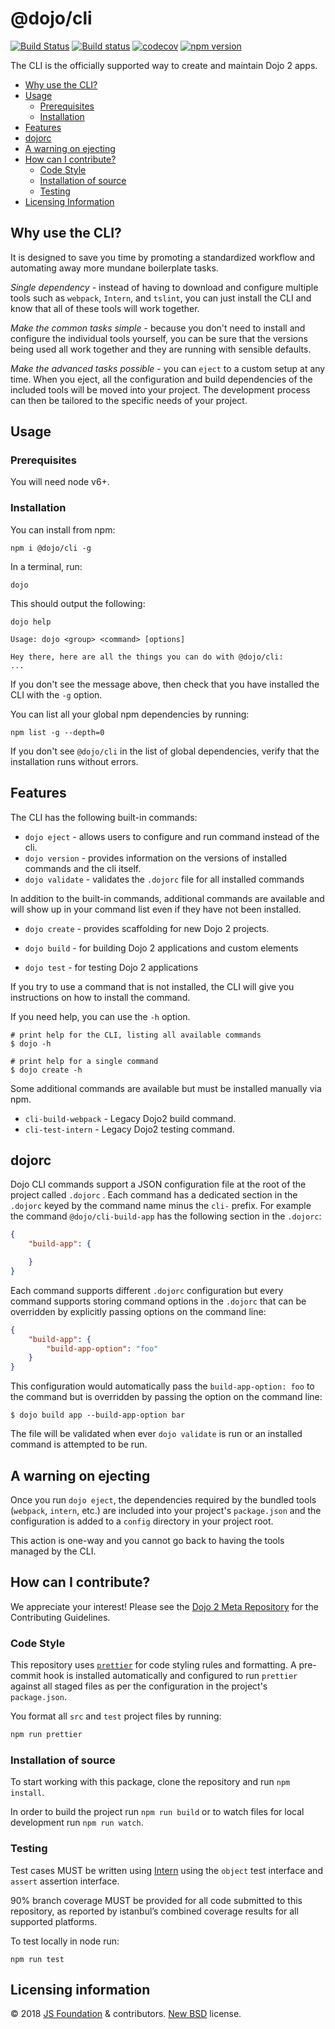 # @dojo/cli

[![Build Status](https://travis-ci.org/dojo/cli.svg?branch=master)](https://travis-ci.org/dojo/cli) [![Build status](https://ci.appveyor.com/api/projects/status/mvbjrd0jcv8itvho/branch/master?svg=true)](https://ci.appveyor.com/project/Dojo/cli/branch/master)
 [![codecov](https://codecov.io/gh/dojo/cli/branch/master/graph/badge.svg)](https://codecov.io/gh/dojo/cli) [![npm version](https://badge.fury.io/js/%40dojo%2Fcli.svg)](https://badge.fury.io/js/%40dojo%2Fcli)

The CLI is the officially supported way to create and maintain Dojo 2 apps.

- [Why use the CLI?](#why-use-the-cli)
- [Usage](#usage)
  - [Prerequisites](#prerequisites)
  - [Installation](#installation)
- [Features](#features)
- [dojorc](#dojorc)
- [A warning on ejecting](#a-warning-on-ejecting)
- [How can I contribute?](#how-can-i-contribute)
  - [Code Style](#code-style)
  - [Installation of source](#installation-of-source)
  - [Testing](#testing)
- [Licensing Information](#licensing-information)


## Why use the CLI?
It is designed to save you time by promoting a standardized workflow and automating away more mundane boilerplate tasks.

*Single dependency* - instead of having to download and configure multiple tools such as `webpack`, `Intern`, and `tslint`, you can just install the CLI and know that all of these tools will work together.

*Make the common tasks simple* - because you don't need to install and configure the individual tools yourself, you can be sure that the versions being used all work together and they are running with sensible defaults.

*Make the advanced tasks possible* - you can `eject` to a custom setup at any time. When you eject, all the configuration and build dependencies of the included tools will be moved into your project. The development process can then be tailored to the specific needs of your project.

## Usage

### Prerequisites

You will need node v6+.

### Installation

You can install from npm:

`npm i @dojo/cli -g`

In a terminal, run:

`dojo`

This should output the following:

```
dojo help

Usage: dojo <group> <command> [options]

Hey there, here are all the things you can do with @dojo/cli:
...
```

If you don't see the message above, then check that you have installed the CLI with the `-g` option.

You can list all your global npm dependencies by running:

`npm list -g --depth=0`

If you don't see `@dojo/cli` in the list of global dependencies, verify that the installation runs without errors.

## Features

The CLI has the following built-in commands:

* `dojo eject` - allows users to configure and run command instead of the cli.
* `dojo version` - provides information on the versions of installed commands and the cli itself.
* `dojo validate` - validates the `.dojorc` file for all installed commands

In addition to the built-in commands, additional commands are available and will show up in your command list even if they have not been installed.

* `dojo create` - provides scaffolding for new Dojo 2 projects.


* `dojo build` - for building Dojo 2 applications and custom elements
* `dojo test` - for testing Dojo 2 applications

If you try to use a command that is not installed, the CLI will give you instructions on how to install the command.

If you need help, you can use the `-h` option.

```shell
# print help for the CLI, listing all available commands
$ dojo -h

# print help for a single command
$ dojo create -h
```

Some additional commands are available but must be installed manually via npm.

* `cli-build-webpack`  - Legacy Dojo2 build command.
* `cli-test-intern` - Legacy Dojo2 testing command.

## dojorc

Dojo CLI commands support a JSON configuration file at the root of the project called `.dojorc` . Each command has a dedicated section in the `.dojorc` keyed by the command name minus the `cli-` prefix. For example the command `@dojo/cli-build-app` has the following section in the `.dojorc`:

```json
{
	"build-app": {

	}
}
```

Each command supports different `.dojorc` configuration but every command supports storing command options in the `.dojorc` that can be overridden by explicitly passing options on the command line:


```json
{
	"build-app": {
		"build-app-option": "foo"
	}
}
```

This configuration would automatically pass the `build-app-option: foo` to the command but is overridden by passing the option on the command line:

```shell
$ dojo build app --build-app-option bar
```

The file will be validated when ever `dojo validate` is run or an installed command is attempted to be run.

## A warning on ejecting

Once you run `dojo eject`, the dependencies required by the bundled tools (`webpack`, `intern`, etc.) are included into your project's `package.json` and the configuration is added to a `config` directory in your project root.

This action is one-way and you cannot go back to having the tools managed by the CLI.

## How can I contribute?

We appreciate your interest!  Please see the [Dojo 2 Meta Repository](https://github.com/dojo/meta#readme) for the Contributing Guidelines.

### Code Style

This repository uses [`prettier`](https://prettier.io/) for code styling rules and formatting. A pre-commit hook is installed automatically and configured to run `prettier` against all staged files as per the configuration in the project's `package.json`.

You format all `src` and `test` project files by running:

```bash
npm run prettier
```

### Installation of source

To start working with this package, clone the repository and run `npm install`.

In order to build the project run `npm run build` or to watch files for local development run `npm run watch`.

### Testing

Test cases MUST be written using [Intern](https://theintern.github.io) using the `object` test interface and `assert` assertion interface.

90% branch coverage MUST be provided for all code submitted to this repository, as reported by istanbul’s combined coverage results for all supported platforms.

To test locally in node run:

`npm run test`

## Licensing information

© 2018 [JS Foundation](https://js.foundation/) & contributors. [New BSD](http://opensource.org/licenses/BSD-3-Clause) license.
